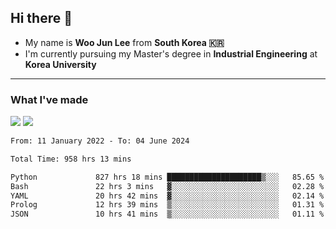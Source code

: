 ## Hi there 👋

- My name is **Woo Jun Lee** from **South Korea 🇰🇷**
- I'm currently pursuing my Master's degree in **Industrial Engineering** at **Korea University**

---

### What I've made

<a href="https://share.streamlit.io/tomtom1103/kuiai_hackathon_2022/main/JL_app.py"><img src="https://img.shields.io/badge/Journey Lee-161B22?style=for-the-badge&logo=streamlit&logoColor=FF4B4B"/></a> <a href="https://jeon-100.github.io/Dangzang/"><img src="https://img.shields.io/badge/당신을 위한 장학금, 당장!-161B22?style=for-the-badge&logo=react&logoColor=#61DAFB"/></a>

<!--START_SECTION:waka-->

```txt
From: 11 January 2022 - To: 04 June 2024

Total Time: 958 hrs 13 mins

Python             827 hrs 18 mins █████████████████████▒░░░   85.65 %
Bash               22 hrs 3 mins   ▓░░░░░░░░░░░░░░░░░░░░░░░░   02.28 %
YAML               20 hrs 42 mins  ▓░░░░░░░░░░░░░░░░░░░░░░░░   02.14 %
Prolog             12 hrs 39 mins  ▒░░░░░░░░░░░░░░░░░░░░░░░░   01.31 %
JSON               10 hrs 41 mins  ▒░░░░░░░░░░░░░░░░░░░░░░░░   01.11 %
```

<!--END_SECTION:waka-->

